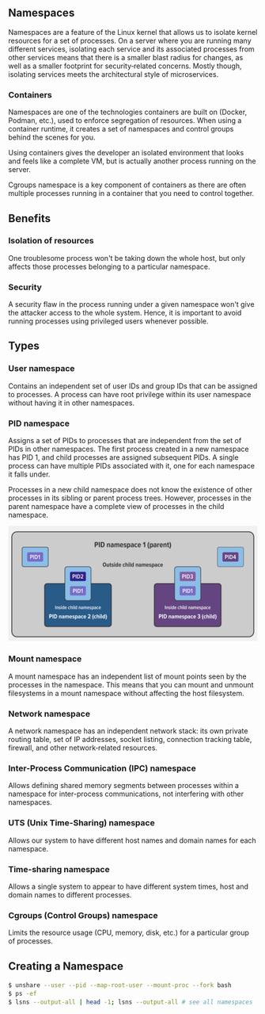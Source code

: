 ## Namespaces

Namespaces are a feature of the Linux kernel that allows us to isolate kernel resources for a set of processes. On a server where you are running many different services, isolating each service and its associated processes from other services means that there is a smaller blast radius for changes, as well as a smaller footprint for security‑related concerns. Mostly though, isolating services meets the architectural style of microservices.

### Containers

Namespaces are one of the technologies containers are built on (Docker, Podman, etc.), used to enforce segregation of resources. When using a container runtime, it creates a set of namespaces and control groups behind the scenes for you.

Using containers gives the developer an isolated environment that looks and feels like a complete VM, but is actually another process running on the server.

Cgroups namespace is a key component of containers as there are often multiple processes running in a container that you need to control together.

## Benefits

### Isolation of resources

One troublesome process won't be taking down the whole host, but only affects those processes belonging to a particular namespace.

### Security

A security flaw in the process running under a given namespace won't give the attacker access to the whole system. Hence, it is important to avoid running processes using privileged users whenever possible.

## Types

### User namespace

Contains an independent set of user IDs and group IDs that can be assigned to processes. A process can have root privilege within its user namespace without having it in other namespaces.

### PID namespace

Assigns a set of PIDs to processes that are independent from the set of PIDs in other namespaces. The first process created in a new namespace has PID 1, and child processes are assigned subsequent PIDs. A single process can have multiple PIDs associated with it, one for each namespace it falls under.

Processes in a new child namespace does not know the existence of other processes in its sibling or parent process trees. However, processes in the parent namespace have a complete view of processes in the child namespace.

<img src="../assets/PID-namespaces.png">

### Mount namespace

A mount namespace has an independent list of mount points seen by the processes in the namespace. This means that you can mount and unmount filesystems in a mount namespace without affecting the host filesystem.

### Network namespace

A network namespace has an independent network stack: its own private routing table, set of IP addresses, socket listing, connection tracking table, firewall, and other network‑related resources.

### Inter-Process Communication (IPC) namespace

Allows defining shared memory segments between processes within a namespace for inter-process communications, not interfering with other namespaces.

### UTS (Unix Time-Sharing) namespace

Allows our system to have different host names and domain names for each namespace.

### Time-sharing namespace

Allows a single system to appear to have different system times, host and domain names to different processes.

### Cgroups (Control Groups) namespace

Limits the resource usage (CPU, memory, disk, etc.) for a particular group of processes.

## Creating a Namespace

```sh
$ unshare --user --pid --map-root-user --mount-proc --fork bash
$ ps -ef
$ lsns --output-all | head -1; lsns --output-all # see all namespaces
```
